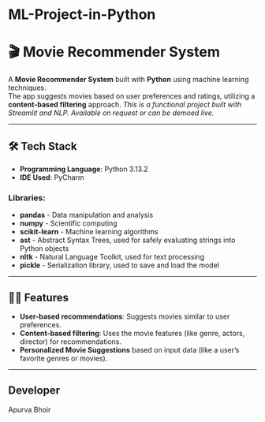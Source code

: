 # ML-Project-in-Python
# 🎬 Movie Recommender System

A **Movie Recommender System** built with **Python** using machine learning techniques.  
The app suggests movies based on user preferences and ratings, utilizing a **content-based filtering** approach.
_This is a functional project built with Streamlit and NLP. Available on request or can be demoed live._

---

## 🛠️ Tech Stack

- **Programming Language**: Python 3.13.2
- **IDE Used**: PyCharm

### Libraries:
- **pandas** - Data manipulation and analysis
- **numpy** - Scientific computing
- **scikit-learn** - Machine learning algorithms
- **ast** - Abstract Syntax Trees, used for safely evaluating strings into Python objects
- **nltk** - Natural Language Toolkit, used for text processing
- **pickle** - Serialization library, used to save and load the model

---

## 🧑‍💻 Features

- **User-based recommendations**: Suggests movies similar to user preferences.
- **Content-based filtering**: Uses the movie features (like genre, actors, director) for recommendations.
- **Personalized Movie Suggestions** based on input data (like a user’s favorite genres or movies).

---
## Developer
Apurva Bhoir
